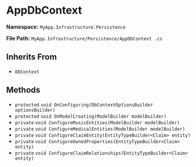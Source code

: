 # AppDbContext

**Namespace:** `MyApp.Infrastructure.Persistence`

**File Path:** `MyApp.Infrastructure/Persistence/AppDbContext .cs`

## Inherits From

- `DbContext`

## Methods

- `protected` `void OnConfiguring(DbContextOptionsBuilder optionsBuilder)`
- `protected` `void OnModelCreating(ModelBuilder modelBuilder)`
- `private` `void ConfigureMusicEntities(ModelBuilder modelBuilder)`
- `private` `void ConfigureMedicalEntities(ModelBuilder modelBuilder)`
- `private` `void ConfigureClaimEntity(EntityTypeBuilder<Claim> entity)`
- `private` `void ConfigureOwnedProperties(EntityTypeBuilder<Claim> entity)`
- `private` `void ConfigureClaimRelationships(EntityTypeBuilder<Claim> entity)`

